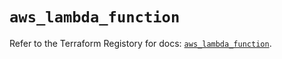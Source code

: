 # `aws_lambda_function`

Refer to the Terraform Registory for docs: [`aws_lambda_function`](https://registry.terraform.io/providers/hashicorp/aws/4.63.0/docs/resources/lambda_function).
